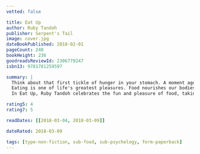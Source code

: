 ```yaml
---
vetted: false

title: Eat Up
author: Ruby Tandoh
publisher: Serpent's Tail
image: cover.jpg
dateBookPublished: 2018-02-01
pageCount: 248
bookHeight: 236
goodreadsReviewId: 2306779247
isbn13: 9781781259597

summary: |
  Think about that first tickle of hunger in your stomach. A moment ago, you could have been thinking about anything, but now it's thickly buttered marmite toast, a frosty scoop of ice cream straight from the tub, some creamy, cheesy scrambled eggs or a fuzzy, perfectly-ripe peach.
  Eating is one of life's greatest pleasures. Food nourishes our bodies, helps us celebrate our successes (from a wedding cake to a post-night out kebab), cheers us up when we're down, introduces us to new cultures and -- when we cook and eat together -- connects us with the people we love.
  In Eat Up, Ruby Tandoh celebrates the fun and pleasure of food, taking a look at everything from gluttons and gourmets in the movies, to the symbolism of food and sex. She will arm you against the fad diets, food crazes and bad science that can make eating guilt-laden and expensive, drawing eating inspiration from influences as diverse as Roald Dahl, Nora Ephron and Gemma from TOWIE. Filled with straight-talking, sympathetic advice on everything from mental health to recipe ideas and shopping tips, this is a book that clears away the fog, to help you fall back in love with food.

rating5: 4
rating7: 5

readDates: [[2018-03-04, 2018-03-09]]

dateRated: 2018-03-09

tags: [type-non-fiction, sub-food, sub-psychology, form-paperback]
---
```

